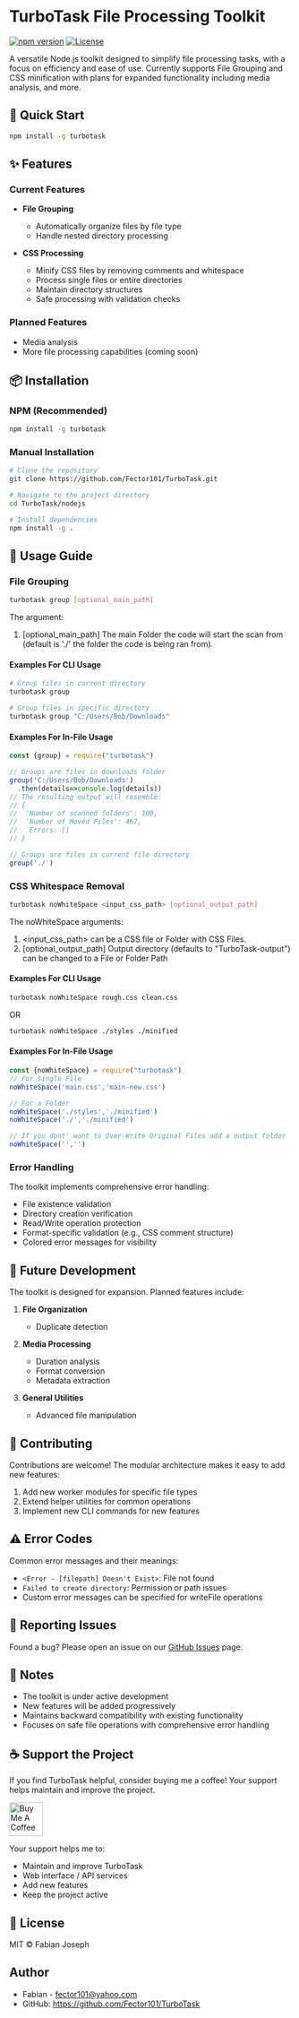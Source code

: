 # TurboTask File Processing Toolkit

[![npm version](https://img.shields.io/npm/v/turbotask.svg)](https://www.npmjs.com/package/turbotask)
[![License](https://img.shields.io/npm/l/turbotask.svg)](https://github.com/yourusername/turbotask/blob/main/LICENSE)

A versatile Node.js toolkit designed to simplify file processing tasks, with a focus on efficiency and ease of use.
Currently supports File Grouping and CSS minification with plans for expanded functionality including media analysis, and more.

## 🚀 Quick Start

```bash
npm install -g turbotask
```

## ✨ Features

### Current Features

- **File Grouping**
  - Automatically organize files by file type
  - Handle nested directory processing

- **CSS Processing**
  - Minify CSS files by removing comments and whitespace
  - Process single files or entire directories
  - Maintain directory structures
  - Safe processing with validation checks

### Planned Features

- Media analysis
- More file processing capabilities (coming soon)

## 📦 Installation

### NPM (Recommended)

```bash
npm install -g turbotask
```

### Manual Installation

```bash
# Clone the repository
git clone https://github.com/Fector101/TurboTask.git

# Navigate to the project directory
cd TurboTask/nodejs

# Install dependencies
npm install -g .
```

## 🔨 Usage Guide

### File Grouping

```bash
turbotask group [optional_main_path]
```

The argument:

1. [optional_main_path] The main Folder the code will start the scan from (default is './' the folder the code is being ran from).

#### Examples For CLI Usage

```bash
# Group files in current directory
turbotask group

# Group files in specific directory
turbotask group "C:/Users/Bob/Downloads"
```

#### Examples For In-File Usage

```javascript
const {group} = require("turbotask")

// Groups are files in downloads folder
group('C:/Users/Bob/Downloads')
  .then(details=>console.log(details))
// The resulting output will resemble:
// {
//  'Number of scanned folders': 100,
//  'Number of Moved Files': 467,
//   Errors: []
// }

// Groups are files in current file directory
group('./')
```

### CSS Whitespace Removal

```bash
turbotask noWhiteSpace <input_css_path> [optional_output_path]
```

The noWhiteSpace arguments:

1. <input_css_path> can be a CSS file or Folder with CSS Files.
2. [optional_output_path] Output directory (defaults to "TurboTask-output") can be changed to a File or Folder Path

#### Examples For CLI Usage

```bash
turbotask noWhiteSpace rough.css clean.css
```

OR

```bash
turbotask noWhiteSpace ./styles ./minified
```

#### Examples For In-File Usage

```javascript
const {noWhiteSpace} = require("turbotask")
// For Single File
noWhiteSpace('main.css','main-new.css')

// For a Folder
noWhiteSpace('./styles','./minified')
noWhiteSpace('./','./minified')

// If you dont' want to Over-Write Original Files add a output folder
noWhiteSpace('','')
```

### Error Handling

The toolkit implements comprehensive error handling:

- File existence validation
- Directory creation verification
- Read/Write operation protection
- Format-specific validation (e.g., CSS comment structure)
- Colored error messages for visibility

## 🔄 Future Development

The toolkit is designed for expansion. Planned features include:

1. **File Organization**
   - Duplicate detection

2. **Media Processing**
   - Duration analysis
   - Format conversion
   - Metadata extraction

3. **General Utilities**
   - Advanced file manipulation

## 🤝 Contributing

Contributions are welcome! The modular architecture makes it easy to add new features:

1. Add new worker modules for specific file types
2. Extend helper utilities for common operations
3. Implement new CLI commands for new features

## ⚠️ Error Codes

Common error messages and their meanings:

- `<Error - [filepath] Doesn't Exist>`: File not found
- `Failed to create directory`: Permission or path issues
- Custom error messages can be specified for writeFile operations

## 🐛 Reporting Issues

Found a bug? Please open an issue on our [GitHub Issues](https://github.com/Fector101/TurboTask/issues) page.

## 📝 Notes

- The toolkit is under active development
- New features will be added progressively
- Maintains backward compatibility with existing functionality
- Focuses on safe file operations with comprehensive error handling

## ☕ Support the Project

If you find TurboTask helpful, consider buying me a coffee! Your support helps maintain and improve the project.

<a href="https://www.buymeacoffee.com/fector101" target="_blank">
  <img src="https://cdn.buymeacoffee.com/buttons/v2/default-yellow.png" alt="Buy Me A Coffee" height="60">
</a>

Your support helps me to:

- Maintain and improve TurboTask
- Web interface / API services
- Add new features
- Keep the project active

## 📄 License

MIT © Fabian Joseph

## Author

- Fabian - <fector101@yahoo.com>
- GitHub: <https://github.com/Fector101/TurboTask>
